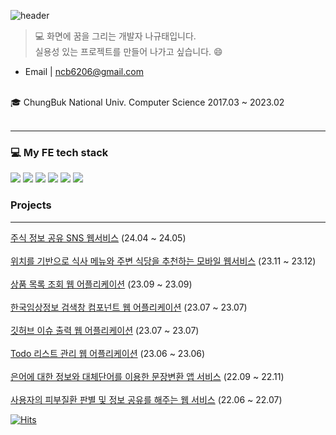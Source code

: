 ![header](https://capsule-render.vercel.app/api?type=transparent&color=auto&customColorList=26&height=150&section=header&text=It's%20Na%20Github&fontSize=90&animation=fadeIn)
 
> 💻 화면에 꿈을 그리는 개발자 나규태입니다. <br/>
> 실용성 있는 프로젝트를 만들어 나가고 싶습니다. 😄<br/>
- Email | ncb6206@gmail.com 
 <br/>
 🎓 ChungBuk National Univ. Computer Science 2017.03 ~ 2023.02
 <br/> <br/>
 <hr/>
 
### 💻  My FE tech stack
<img src="https://img.shields.io/badge/-HTML-E34F26?style=flat&logo=HTML5&logoColor=white"/>  <img src="https://img.shields.io/badge/-CSS-1572B6?style=flat&logo=CSS3&logoColor=white"/>  <img src="https://img.shields.io/badge/-JavaScript-F7DF1E?style=flat&logo=JavaScript&logoColor=white"/>  <img src="https://img.shields.io/badge/-TypeScript-3178C6?style=flat&logo=TypeScript&logoColor=white"/>  <img src="https://img.shields.io/badge/-React-61DAFB?style=flat&logo=React&logoColor=white"/>  <img src="https://img.shields.io/badge/-Next.js-000000?style=flat&logo=Next.js&logoColor=white"/>  

 
### Projects 
<hr/>

[주식 정보 공유 SNS 웹서비스](https://github.com/ncb6206/stockaca) (24.04 ~ 24.05) <br/> <br/>
[위치를 기반으로 식사 메뉴와 주변 식당을 추천하는 모바일 웹서비스](https://github.com/ncb6206/RiceDecider) (23.11 ~ 23.12) <br/> <br/>
[상품 목록 조회 웹 어플리케이션](https://github.com/ncb6206/natest-shop) (23.09 ~ 23.09) <br/> <br/>
[한국임상정보 검색창 컴포넌트 웹 어플리케이션](https://github.com/ncb6206/pre-onboarding-11th-4-12) (23.07 ~ 23.07) <br/> <br/>
[깃허브 이슈 출력 웹 어플리케이션](https://github.com/ncb6206/pre-onboarding-11th-3-12) (23.07 ~ 23.07) <br/> <br/>
[Todo 리스트 관리 웹 어플리케이션](https://github.com/ncb6206/wanted-pre-onboarding-frontend) (23.06 ~ 23.06) <br/> <br/>
[은어에 대한 정보와 대체단어를 이용한 문장변환 앱 서비스](https://github.com/Team-Dowon/Dowon-FE) (22.09 ~ 22.11)
<br/> <br/>
[사용자의 피부질환 판별 및 정보 공유를 해주는 웹 서비스](https://github.com/Team-DumdiDumdi/Derm.D-client) (22.06 ~ 22.07)


[![Hits](https://hits.seeyoufarm.com/api/count/incr/badge.svg?url=https%3A%2F%2Fgithub.com%2Fncb6206%2Fhit-counter&count_bg=%2379C83D&title_bg=%23555555&icon=&icon_color=%23E7E7E7&title=visitors&edge_flat=false)](https://hits.seeyoufarm.com)
<!--
**ncb6206/ncb6206** is a ✨ _special_ ✨ repository because its `README.md` (this file) appears on your GitHub profile.

Here are some ideas to get you started:

- 🔭 I’m currently working on ...
- 🌱 I’m currently learning ...
- 👯 I’m looking to collaborate on ...
- 🤔 I’m looking for help with ...
- 💬 Ask me about ...
- 📫 How to reach me: ...
- 😄 Pronouns: ...
- ⚡ Fun fact: ...
-->

